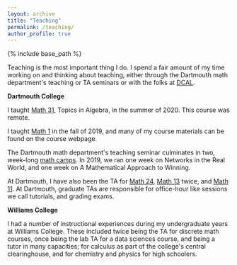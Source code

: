 ```yaml
---
layout: archive
title: "Teaching"
permalink: /teaching/
author_profile: true
---
```




{% include base_path %}

Teaching is the most important thing I do. I spend a fair amount of my time working on and thinking about teaching, either through the Dartmouth math department's teaching or TA seminars or with the folks at [DCAL].

**Dartmouth College**

I taught [Math 31], Topics in Algebra, in the summer of 2020. This course was remote. 

I taught [Math 1] in the fall of 2019, and many of my course materials can be found on the course webpage.

The Dartmouth math department's teaching seminar culminates in two, week-long [math camps](https://math.dartmouth.edu/activities/exploring-mathematics/). In 2019, we ran one week on Networks in the Real World, and one week on A Mathematical Approach to Winning.

At Dartmouth, I have also been the TA for [Math 24], [Math 13] twice, and [Math 11]. At Dartmouth, graduate TAs are responsible for office-hour like sessions we call tutorials, and grading exams.

**Williams College**

I had a number of instructional experiences during my undergraduate years at Williams College. These included twice being the TA for discrete math courses, once being the lab TA for a data sciences course, and being a tutor in many capacities; for calculus as part of the college's central clearinghouse, and for chemistry and physics for high schoolers.

[DCAL]: https://dcal.dartmouth.edu/
[Math 31]: https://canvas.dartmouth.edu/courses/40902
[Math 11]:https://math.dartmouth.edu/~m11f18/
[Math 13]:https://math.dartmouth.edu/~m13w18/
[Math 24]:https://math.dartmouth.edu/~m24s19/
[Math 1]:https://math.dartmouth.edu/~m1f19

